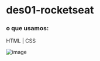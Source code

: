 # des01-rocketseat
### o que usamos:
HTML | CSS

![image](https://github.com/delcor027/des01-rocketseat/assets/129231567/d41a16ad-6973-404e-804c-2d0b45285221)
